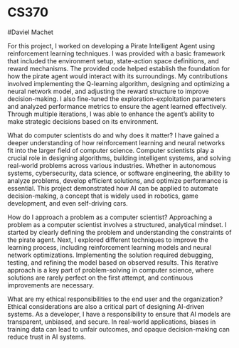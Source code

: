 # CS370
#Daviel Machet

For this project, I worked on developing a Pirate Intelligent Agent using reinforcement learning techniques. 
I was provided with a basic framework that included the environment setup, state-action space definitions, and reward mechanisms. 
The provided code helped establish the foundation for how the pirate agent would interact with its surroundings. 
My contributions involved implementing the Q-learning algorithm, designing and optimizing a neural network model, and adjusting the reward structure to improve decision-making. 
I also fine-tuned the exploration-exploitation parameters and analyzed performance metrics to ensure the agent learned effectively. 
Through multiple iterations, I was able to enhance the agent’s ability to make strategic decisions based on its environment.

What do computer scientists do and why does it matter?
I have gained a deeper understanding of how reinforcement learning and neural networks fit into the larger field of computer science. 
Computer scientists play a crucial role in designing algorithms, building intelligent systems, and solving real-world problems across various industries. 
Whether in autonomous systems, cybersecurity, data science, or software engineering, the ability to analyze problems, develop efficient solutions, and optimize performance is essential. 
This project demonstrated how AI can be applied to automate decision-making, a concept that is widely used in robotics, game development, and even self-driving cars.

How do I approach a problem as a computer scientist?
Approaching a problem as a computer scientist involves a structured, analytical mindset. I started by clearly defining the problem and understanding the constraints of the pirate agent. 
Next, I explored different techniques to improve the learning process, including reinforcement learning models and neural network optimizations. 
Implementing the solution required debugging, testing, and refining the model based on observed results. 
This iterative approach is a key part of problem-solving in computer science, where solutions are rarely perfect on the first attempt, and continuous improvements are necessary.

What are my ethical responsibilities to the end user and the organization?
Ethical considerations are also a critical part of designing AI-driven systems. 
As a developer, I have a responsibility to ensure that AI models are transparent, unbiased, and secure. 
In real-world applications, biases in training data can lead to unfair outcomes, and opaque decision-making can reduce trust in AI systems.
